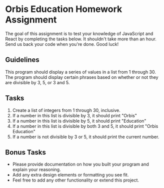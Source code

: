 # **Orbis Education Homework Assignment**

The goal of this assignment is to test your knowledge of JavaScript and React by completing the tasks below. It shouldn't take more than an hour. Send us back your code when you're done. Good luck!

## **Guidelines**

This program should display a series of values in a list from 1 through 30. The program should display certain phrases based on whether or not they are divisible by 3, 5, or 3 and 5.

## **Tasks**

1. Create a list of integers from 1 through 30, inclusive.
2. If a number in this list is divisible by 3, it should print "Orbis"
3. If a number in this list is divisible by 5, it should print "Education"
4. If a number in this list is divisible by both 3 and 5, it should print "Orbis Education"
5. If a number is not divisible by 3 or 5, it should print the current number.

## **Bonus Tasks**

- Please provide documentation on how you built your program and explain your reasoning.
- Add any extra design elements or formatting you see fit.
- Feel free to add any other functionality or extend this project.
